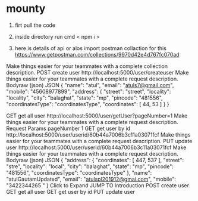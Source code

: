 # mounty


1) firt pull the code

2) inside directory run cmd   < npm i >

3) here is details of api   or alos import postman collaction for this   
https://www.getpostman.com/collections/9970d42e4d767fc070ad
  
  
  Make things easier for your teammates with a complete collection description.
POST
create user
http://localhost:5000/user/createuser
Make things easier for your teammates with a complete request description.
Bodyraw (json)
JSON
{
  "name": "atul",
  "email": "atuls7@gmail.com",
  "mobile": "45608977899",
  "address": {
    "street": "street",
    "locality": "locality",
    "city": "balaghat",
    "state": "mp",
    "pincode": "481556",
    "coordinatesType": "coordinatesType",
    "coordinates": [
      44,
      53
    ]
  }
}


GET
get all user
http://localhost:5000/user/getUser?pageNumber=1
Make things easier for your teammates with a complete request description.
Request Params
pageNumber
1
GET
get user by id
http://localhost:5000/user/userid/60b44a7006b3c11a03071fcf
Make things easier for your teammates with a complete request description.
PUT
update user
http://localhost:5000/user/userid/60b44a7006b3c11a03071fcf
Make things easier for your teammates with a complete request description.
Bodyraw (json)
JSON
{
  "address": {
    "coordinates": [
      447,
      537
    ],
    "street": "stre",
    "locality": "local",
    "city": "balaghat",
    "state": "mp",
    "pincode": "481556",
    "coordinatesType": "coordinatesType"
  },
  "name": "atulGautamUpdated",
  "email": "atulspl201912@gmai.com",
  "mobile": "3422344265 "
}
Click to Expand
JUMP TO
Introduction
POST
create user
GET
get all user
GET
get user by id
PUT
update user


